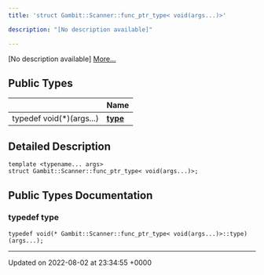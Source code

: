 ```yaml
---
title: 'struct Gambit::Scanner::func_ptr_type< void(args...)>'

description: "[No description available]"

---
```









[No description available] [More...](#detailed-description)

## Public Types

|                | Name           |
| -------------- | -------------- |
| typedef void(*)(args...) | **[type](/documentation/code/darkbit_development/classes/structgambit_1_1scanner_1_1func__ptr__type_3_01void_07args_8_8_8_08_4/#typedef-type)**  |

## Detailed Description

```
template <typename... args>
struct Gambit::Scanner::func_ptr_type< void(args...)>;
```

## Public Types Documentation

### typedef type

```
typedef void(* Gambit::Scanner::func_ptr_type< void(args...)>::type) (args...);
```


-------------------------------

Updated on 2022-08-02 at 23:34:55 +0000
